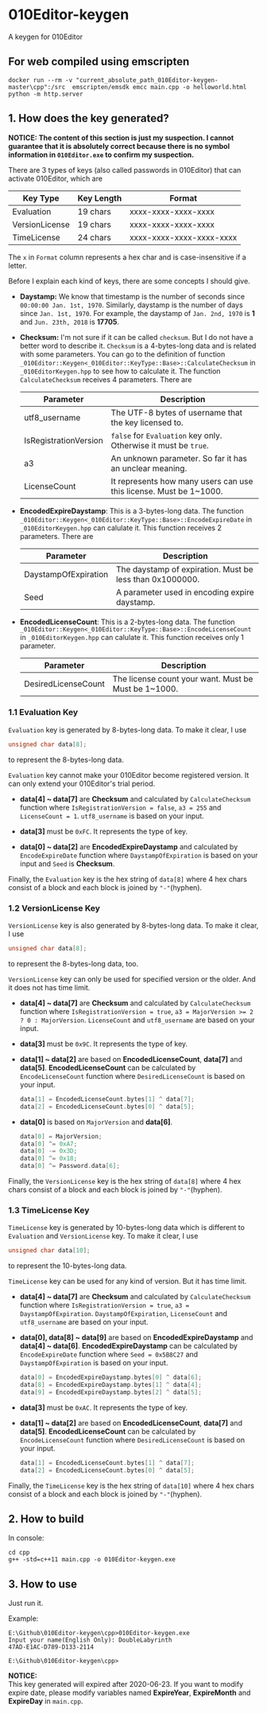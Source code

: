 # 010Editor-keygen
A keygen for 010Editor
## For web compiled using emscripten
 ```cd cpp
docker run --rm -v "current_absolute_path_010Editor-keygen-master\cpp":/src  emscripten/emsdk emcc main.cpp -o helloworld.html
python -m http.server
```

## 1. How does the key generated?

  __NOTICE: The content of this section is just my suspection. I cannot guarantee that it is absolutely correct because there is no symbol information in `010Editor.exe` to confirm my suspection.__

  There are 3 types of keys (also called passwords in 010Editor) that can activate 010Editor, which are 

  |Key Type      |Key Length|Format                  |
  |--------------|----------|------------------------|
  |Evaluation    |19 chars  |xxxx-xxxx-xxxx-xxxx     |
  |VersionLicense|19 chars  |xxxx-xxxx-xxxx-xxxx     |
  |TimeLicense   |24 chars  |xxxx-xxxx-xxxx-xxxx-xxxx|

  The `x` in `Format` column represents a hex char and is case-insensitive if a letter.

  Before I explain each kind of keys, there are some concepts I should give.

  * __Daystamp:__ We know that timestamp is the number of seconds since `00:00:00 Jan. 1st, 1970`. Similarly, daystamp is the number of days since `Jan. 1st, 1970`. For example, the daystamp of `Jan. 2nd, 1970` is __1__ and `Jun. 23th, 2018` is __17705__.

  * __Checksum:__ I'm not sure if it can be called `checksum`. But I do not have a better word to describe it. `Checksum` is a 4-bytes-long data and is related with some parameters. You can go to the definition of function `_010Editor::Keygen<_010Editor::KeyType::Base>::CalculateChecksum` in `_010EditorKeygen.hpp` to see how to calculate it. The function `CalculateChecksum` receives 4 parameters. There are

    |Parameter            |Description                                                        |
    |---------------------|-------------------------------------------------------------------|
    |utf8_username        |The UTF-8 bytes of username that the key licensed to.              |
    |IsRegistrationVersion|`false` for `Evaluation` key only. Otherwise it must be `true`.    |
    |a3                   |An unknown parameter. So far it has an unclear meaning.            |
    |LicenseCount         |It represents how many users can use this license. Must be 1~1000. |

  * __EncodedExpireDaystamp__: This is a 3-bytes-long data. The function `_010Editor::Keygen<_010Editor::KeyType::Base>::EncodeExpireDate` in `_010EditorKeygen.hpp` can calulate it. This function receives 2 parameters. There are

    |Parameter           |Description                                              |
    |--------------------|---------------------------------------------------------|
    |DaystampOfExpiration|The daystamp of expiration. Must be less than 0x1000000. |
    |Seed                |A parameter used in encoding expire daystamp.            |

  * __EncodedLicenseCount__: This is a 2-bytes-long data. The function `_010Editor::Keygen<_010Editor::KeyType::Base>::EncodeLicenseCount` in `_010EditorKeygen.hpp` can calulate it. This function receives only 1 parameter.

    |Parameter          |Description                                          |
    |-------------------|-----------------------------------------------------|
    |DesiredLicenseCount|The license count your want. Must be Must be 1~1000. |

### 1.1 Evaluation Key

  `Evaluation` key is generated by 8-bytes-long data. To make it clear, I use

  ```cpp
  unsigned char data[8];
  ```

  to represent the 8-bytes-long data.

  `Evaluation` key cannot make your 010Editor become registered version. It can only extend your 010Editor's trial period.

   * __data[4] ~ data[7]__ are __Checksum__ and calculated by `CalculateChecksum` function where `IsRegistrationVersion = false`, `a3 = 255` and `LicenseCount = 1`. `utf8_username` is based on your input.

   * __data[3]__ must be `0xFC`. It represents the type of key.

   * __data[0] ~ data[2]__ are __EncodedExpireDaystamp__ and calculated by `EncodeExpireDate` function where `DaystampOfExpiration` is based on your input and `Seed` is __Checksum__.  

  Finally, the `Evaluation` key is the hex string of `data[8]` where 4 hex chars consist of a block and each block is joined by `"-"`(hyphen). 

### 1.2 VersionLicense Key

  `VersionLicense` key is also generated by 8-bytes-long data. To make it clear, I use

  ```cpp
  unsigned char data[8];
  ```

  to represent the 8-bytes-long data, too.

  `VersionLicense` key can only be used for specified version or the older. And it does not has time limit.

   * __data[4] ~ data[7]__ are __Checksum__ and calculated by `CalculateChecksum` function where `IsRegistrationVersion = true`, `a3 = MajorVersion >= 2 ? 0 : MajorVersion`. `LicenseCount` and `utf8_username` are based on your input.

   * __data[3]__ must be `0x9C`. It represents the type of key.

   * __data[1] ~ data[2]__ are based on __EncodedLicenseCount__, __data[7]__ and __data[5]__. __EncodedLicenseCount__ can be calculated by `EncodeLicenseCount` function where `DesiredLicenseCount` is based on your input. 
   
     ```cpp
     data[1] = EncodedLicenseCount.bytes[1] ^ data[7];
     data[2] = EncodedLicenseCount.bytes[0] ^ data[5];
     ```

   * __data[0]__ is based on `MajorVersion` and __data[6]__.

     ```cpp
     data[0] = MajorVersion;
     data[0] ^= 0xA7;
     data[0] -= 0x3D;
     data[0] ^= 0x18;
     data[0] ^= Password.data[6];
     ```

  Finally, the `VersionLicense` key is the hex string of `data[8]` where 4 hex chars consist of a block and each block is joined by `"-"`(hyphen). 

### 1.3 TimeLicense Key

  `TimeLicense` key is generated by 10-bytes-long data which is different to `Evaluation` and `VersionLicense` key. To make it clear, I use

  ```cpp
  unsigned char data[10];
  ```

  to represent the 10-bytes-long data.

  `TimeLicense` key can be used for any kind of version. But it has time limit.

  * __data[4] ~ data[7]__ are __Checksum__ and calculated by `CalculateChecksum` function where `IsRegistrationVersion = true`, `a3 = DaystampOfExpiration`. `DaystampOfExpiration`, `LicenseCount` and `utf8_username` are based on your input.

  * __data[0], data[8] ~ data[9]__ are based on __EncodedExpireDaystamp__ and __data[4] ~ data[6]__. __EncodedExpireDaystamp__ can be calculated by `EncodeExpireDate` function where `Seed = 0x5B8C27` and `DaystampOfExpiration` is based on your input.

    ```cpp
    data[0] = EncodedExpireDaystamp.bytes[0] ^ data[6];
    data[8] = EncodedExpireDaystamp.bytes[1] ^ data[4];
    data[9] = EncodedExpireDaystamp.bytes[2] ^ data[5];
    ```

  * __data[3]__ must be `0xAC`. It represents the type of key.

  * __data[1] ~ data[2]__ are based on __EncodedLicenseCount__, __data[7]__ and __data[5]__. __EncodedLicenseCount__ can be calculated by `EncodeLicenseCount` function where `DesiredLicenseCount` is based on your input. 

    ```cpp
    data[1] = EncodedLicenseCount.bytes[1] ^ data[7];
    data[2] = EncodedLicenseCount.bytes[0] ^ data[5];
    ```

  Finally, the `TimeLicense` key is the hex string of `data[10]` where 4 hex chars consist of a block and each block is joined by `"-"`(hyphen). 

## 2. How to build
In console:

```
cd cpp
g++ -std=c++11 main.cpp -o 010Editor-keygen.exe
```

## 3. How to use
Just run it.

Example:
```
E:\Github\010Editor-keygen\cpp>010Editor-keygen.exe
Input your name(English Only): DoubleLabyrinth
47AD-E1AC-D789-D133-2114

E:\Github\010Editor-keygen\cpp>
```

__NOTICE:__  
This key generated will expired after 2020-06-23. If you want to modify expire date, please modify variables named __ExpireYear__, __ExpireMonth__ and __ExpireDay__ in `main.cpp`.